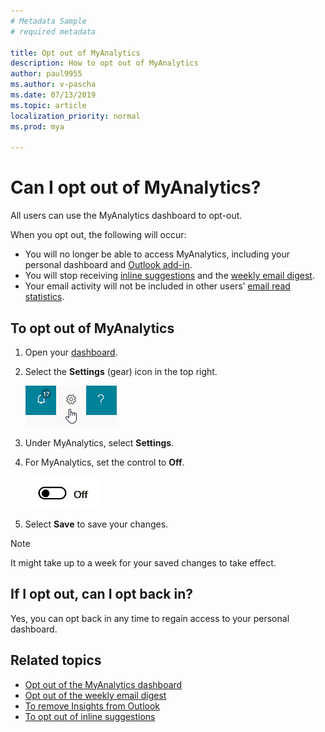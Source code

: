```yaml
---
# Metadata Sample
# required metadata

title: Opt out of MyAnalytics
description: How to opt out of MyAnalytics
author: paul9955
ms.author: v-pascha
ms.date: 07/13/2019
ms.topic: article
localization_priority: normal 
ms.prod: mya

---
```


# Can I opt out of MyAnalytics?

All users can use the MyAnalytics dashboard to opt-out.

When you opt out, the following will occur:

* You will no longer be able to access MyAnalytics, including your personal dashboard and [Outlook add-in](../use/add-in.md).
* You will stop receiving [inline suggestions](../use/mya-notifications.md) and the [weekly email digest](../use/email-digest.md).
* Your email activity will not be included in other users’ [email read statistics](../use/add-in.md#email-read-statistics).

## To opt out of MyAnalytics

1. Open your [dashboard](https://myanalytics.microsoft.com).
2. Select the **Settings** (gear) icon in the top right.

    ![MyAnalytics settings](../../Images/mya/use/mya-gear-settings.png)

3. Under MyAnalytics, select **Settings**.
4. For MyAnalytics, set the control to **Off**.

    ![Slider in off position](../../Images/mya/use/Slider-off.png)
  
5. Select **Save** to save your changes.

> [!NOTE]
> It might take up to a week for your saved changes to take effect.

## If I opt out, can I opt back in?

Yes, you can opt back in any time to regain access to your personal dashboard.

## Related topics

* [Opt out of the MyAnalytics dashboard](dashboard-2.md#to-opt-out-of-the-myanalytics-dashboard)
* [Opt out of the weekly email digest](email-digest-2.md#opt-out-of-email-digests)
* [To remove Insights from Outlook](add-in.md#to-remove-insights-from-outlook)
* [To opt out of inline suggestions](mya-notifications.md#to-opt-out-of-inline-suggestions)